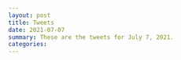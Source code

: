```yaml
---
layout: post
title: Tweets
date: 2021-07-07
summary: These are the tweets for July 7, 2021.
categories:
---
```


